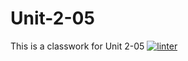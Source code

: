 # Unit-2-05
This is a classwork for Unit 2-05
[![linter](https://github.com/Tairah/Unit-2-05/workflows/linter/badge.svg)](https://github.com/marketplace/actions/super-linter)    
